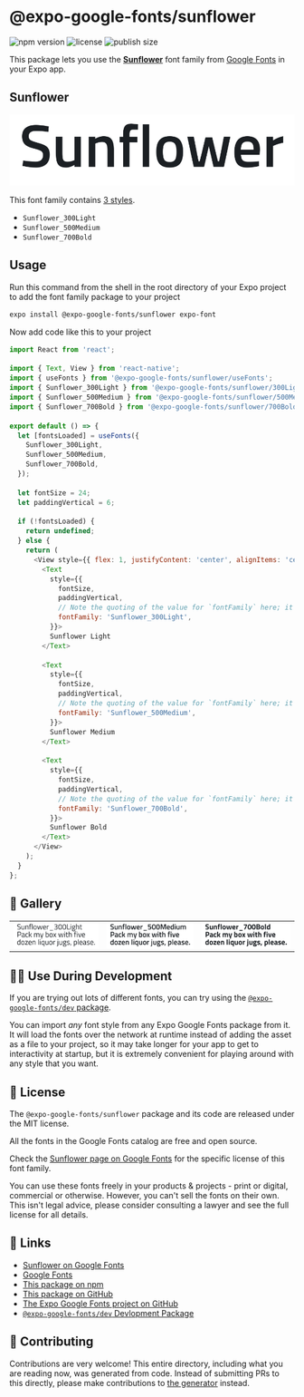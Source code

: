# @expo-google-fonts/sunflower

![npm version](https://flat.badgen.net/npm/v/@expo-google-fonts/sunflower)
![license](https://flat.badgen.net/github/license/expo/google-fonts)
![publish size](https://flat.badgen.net/packagephobia/install/@expo-google-fonts/sunflower)

This package lets you use the [**Sunflower**](https://fonts.google.com/specimen/Sunflower) font family from [Google Fonts](https://fonts.google.com/) in your Expo app.

## Sunflower

![Sunflower](./font-family.png)

This font family contains [3 styles](#-gallery).

- `Sunflower_300Light`
- `Sunflower_500Medium`
- `Sunflower_700Bold`

## Usage

Run this command from the shell in the root directory of your Expo project to add the font family package to your project
```sh
expo install @expo-google-fonts/sunflower expo-font
```

Now add code like this to your project
```js
import React from 'react';

import { Text, View } from 'react-native';
import { useFonts } from '@expo-google-fonts/sunflower/useFonts';
import { Sunflower_300Light } from '@expo-google-fonts/sunflower/300Light';
import { Sunflower_500Medium } from '@expo-google-fonts/sunflower/500Medium';
import { Sunflower_700Bold } from '@expo-google-fonts/sunflower/700Bold';

export default () => {
  let [fontsLoaded] = useFonts({
    Sunflower_300Light,
    Sunflower_500Medium,
    Sunflower_700Bold,
  });

  let fontSize = 24;
  let paddingVertical = 6;

  if (!fontsLoaded) {
    return undefined;
  } else {
    return (
      <View style={{ flex: 1, justifyContent: 'center', alignItems: 'center' }}>
        <Text
          style={{
            fontSize,
            paddingVertical,
            // Note the quoting of the value for `fontFamily` here; it expects a string!
            fontFamily: 'Sunflower_300Light',
          }}>
          Sunflower Light
        </Text>

        <Text
          style={{
            fontSize,
            paddingVertical,
            // Note the quoting of the value for `fontFamily` here; it expects a string!
            fontFamily: 'Sunflower_500Medium',
          }}>
          Sunflower Medium
        </Text>

        <Text
          style={{
            fontSize,
            paddingVertical,
            // Note the quoting of the value for `fontFamily` here; it expects a string!
            fontFamily: 'Sunflower_700Bold',
          }}>
          Sunflower Bold
        </Text>
      </View>
    );
  }
};

```

## 🔡 Gallery


||||
|-|-|-|
|![Sunflower_300Light](.//300Light/Sunflower_300Light.ttf.png)|![Sunflower_500Medium](.//500Medium/Sunflower_500Medium.ttf.png)|![Sunflower_700Bold](.//700Bold/Sunflower_700Bold.ttf.png)||


## 👩‍💻 Use During Development

If you are trying out lots of different fonts, you can try using the [`@expo-google-fonts/dev` package](https://github.com/expo/google-fonts/tree/master/font-packages/dev#readme).

You can import *any* font style from any Expo Google Fonts package from it. It will load the fonts
over the network at runtime instead of adding the asset as a file to your project, so it may take longer
for your app to get to interactivity at startup, but it is extremely convenient
for playing around with any style that you want.

## 📖 License

The `@expo-google-fonts/sunflower` package and its code are released under the MIT license.

All the fonts in the Google Fonts catalog are free and open source.

Check the [Sunflower page on Google Fonts](https://fonts.google.com/specimen/Sunflower) for the specific license of this font family.

You can use these fonts freely in your products & projects - print or digital, commercial or otherwise. However, you can't sell the fonts on their own. This isn't legal advice, please consider consulting a lawyer and see the full license for all details.

## 🔗 Links

- [Sunflower on Google Fonts](https://fonts.google.com/specimen/Sunflower)
- [Google Fonts](https://fonts.google.com/)
- [This package on npm](https://www.npmjs.com/package/@expo-google-fonts/sunflower)
- [This package on GitHub](https://github.com/expo/google-fonts/tree/master/font-packages/sunflower)
- [The Expo Google Fonts project on GitHub](https://github.com/expo/google-fonts)
- [`@expo-google-fonts/dev` Devlopment Package](https://github.com/expo/google-fonts/tree/master/font-packages/dev)

## 🤝 Contributing

Contributions are very welcome! This entire directory, including what you are reading now, was generated from code. Instead of submitting PRs to this directly, please make contributions to [the generator](https://github.com/expo/google-fonts/tree/master/packages/generator) instead.
